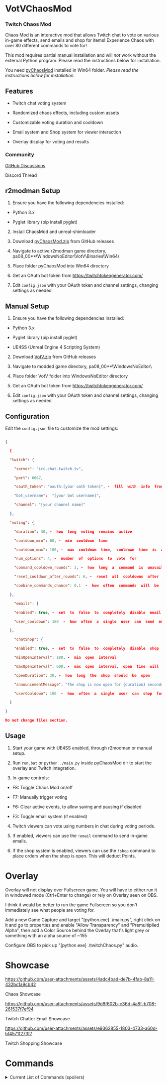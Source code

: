 
# VotVChaosMod

  

### Twitch Chaos Mod

  

Chaos Mod is an interactive mod that allows Twitch chat to vote on various in-game effects, send emails and shop for items! Experience Chaos with over 80 different commands to vote for!

  

This mod requires partial manual installation and will *not* work without the external Python program. Please read the instructions below for installation.

You need [pyChaosMod](https://github.com/modestimpala/VotVChaosMod/releases/download/1.0.0/pyChaosMod.zip) installed in Win64 folder. *Please read the instructions below for installation.*

  

## Features

  

- Twitch chat voting system

- Randomized chaos effects, including custom assets

- Customizable voting duration and cooldown

- Email system and Shop system for viewer interaction

- Overlay display for voting and results

  

### Community

  [GitHub Discussions](https://github.com/modestimpala/VotVChaosMod/discussions)
  
  Discord Thread
  

## r2modman Setup

  

1. Ensure you have the following dependencies installed:

- Python 3.x

- Pyglet library (pip install pyglet)

  

2. Install ChaosMod and unreal-shimloader

  

3. Download [pyChaosMod.zip](https://github.com/modestimpala/VotVChaosMod/releases/download/1.0.0/pyChaosMod.zip) from GitHub releases

  

4. Navigate to active r2modman game directory, pa08_00**\WindowsNoEditor\VotV\Binaries\Win64\

  

5. Place folder pyChaosMod into Win64 directory

  

6. Get an OAuth bot token from https://twitchtokengenerator.com/

  

7. Edit `config.json` with your OAuth token and channel settings, changing settings as needed

  

## Manual Setup

  

1. Ensure you have the following dependencies installed:

- Python 3.x

- Pyglet library (pip install pyglet)

- UE4SS (Unreal Engine 4 Scripting System)

  

2. Download [VotV.zip](https://github.com/modestimpala/VotVChaosMod/releases/download/1.0.0/VotV.7z) from GitHub releases

  

3. Navigate to modded game directory, pa08_00**\WindowsNoEditor\

  

4. Place folder VotV folder into WindowsNoEditor directory

  

5. Get an OAuth bot token from https://twitchtokengenerator.com/

  

6. Edit `config.json` with your OAuth token and channel settings, changing settings as needed

  

## Configuration

  

Edit the `config.json` file to customize the mod settings:

  

```json

{

  {

  "twitch": {

    "server": "irc.chat.twitch.tv",

    "port": 6667,

    "oauth_token": "oauth:[your oath token]", -  fill  with  info  from  https://twitchtokengenerator.com/

    "bot_username":  "[your bot username]",

    "channel": "[your channel name]"

  },

  "voting": {

    "duration": 30, -  how  long  voting  remains  active

    "cooldown_min": 60, -  min  cooldown  time

    "cooldown_max": 180, -  max  cooldown  time,  cooldown  time  is  a  random  time  inbetween  the  two

    "num_options": 4, -  number  of  options  to  vote  for

    "command_cooldown_rounds": 3, -  how  long  a  command  is  unavailable  after  winning

    "reset_cooldown_after_rounds": 6, -  reset  all  cooldowns  after  a  certain  #  of  rounds

    "combine_commands_chance": 0.1  -  how  often  commands  will  be  combined  with  another  command, 0.1  is  10%  chance

  },

    "emails": {

    "enabled": true, -  set  to  false  to  completely  disable  email  system

    "user_cooldown": 180  -  how  often  a  single  user  can  send  emails

  },

    "chatShop": {

    "enabled": true, -  set  to  false  to  completely  disable  shop  system

    "minOpenInterval": 180, -  min  open  interval

    "maxOpenInterval": 600, -  max  open  interval,  open  time  will  occur  randomly  between  the  two  numbers

    "openDuration": 30, -  how  long  the  shop  should  be  open

    "announcementMessage": "The shop is now open for {duration} seconds!", -  the  twitch  broadcast  chat  message  to  let  users  know  the  shop  is  open

    "userCooldown": 180  -  how  often  a  single  user  can  shop  for  items

  }

}

Do not change files section.

```

  

## Usage

  

1. Start your game with UE4SS enabled, through r2modman or manual setup.


2. Run `run.bat` or `python ./main.py` inside pyChaosMod dir to start the overlay and Twitch integration.


3. In-game controls:

- F8: Toggle Chaos Mod on/off

- F7: Manually trigger voting

- F6: Clear active events, to allow saving and pausing if disabled

- F3: Toggle email system (if enabled)

  

4. Twitch viewers can vote using numbers in chat during voting periods.

  

5. If enabled, viewers can use the `!email` command to send in-game emails.

  

6. If the shop system is enabled, viewers can use the `!shop` command to place orders when the shop is open. This will deduct Points.

  

# Overlay

  

Overlay will not display over Fullscreen game. You will have to either run it in windowed mode (Ctrl+Enter to change) or rely on Overlay seen on OBS.

  

I think it would be better to run the game Fullscreen so you don't immediately see what people are voting for.

  

Add a new Game Capture and target "[python.exe] .\main.py", right click on it and go to properties and enable "Allow Transparency" and "Premultiplied Alpha", then add a Color Source behind the Overlay that's light grey or something with an alpha source of ~155

  

Configure OBS to pick up "[python.exe] .\twitchChaos.py" audio.

  

# Showcase

  

https://github.com/user-attachments/assets/4adc4bad-de7b-4fab-8a11-432bc1a9cb42

  

Chaos Showcase

  
  

https://github.com/user-attachments/assets/9d8f602b-c36d-4a8f-b708-261537f7ef94

  

Twitch Chatter Email Showcase


https://github.com/user-attachments/assets/e9362855-1803-4733-a60d-bf4571f273f7


Twitch Shopping Showcase
  
  

# Commands

<details>

<summary>Current List of Commands (spoilers)</summary>

  





- 500cigs

- addEnergy

- badSun

- baseRave

- bigKel

- bigKerfurs

- bigLakeFish

- blackFog

- breakRandomGenerator

- breakRandomServers

- caltropsTrap

- deleteActiveSignal

- doublePoints

- drainSleep

- evilEriePlush

- explodeAllATVs

- explodePlayer

- fastTimeScale

- fishSplosion

- fixAllATVs

- fixGenerators

- forceServerMinigame

- forceSleep

- freeBattery

- freeMoney

- fullTummy

- garbageDay

- halfPoints

- hulkMode

- ignitePlayer

- immortalForTime

- insaneATVs

- jellyFishTime

- jumpscareComputer

- kerfurYeet

- killAllKerfurs

- laserSpam

- lowGravity

- lsdEffect

- madnessCombat

- maxwellBomb

- nauseaEffect

- nextbotCharborg

- nextbotGlorpFriend

- nextbotJerma

- nextbotWalter

- normalATVs

- ohFiddlesticks

- orderBanana

- orderCheese

- orderDrives

- orderPizza

- orderRadio

- orderShrimp

- orderTV

- pyramidTime

- ragdollPlayer

- randomDream

- redSky

- skyFallingEvent

- smoke500cigs

- smokeCig

- spamFlashlight

- spawnATV

- spawnFunGuy

- spawnKavotia

- spawnKerfurs

- spawnMaxwell

- spawnMeatball

- spawnMeatballFood

- spawnSonicGun

- spawnZeroGun

- starvePlayer

- superSpeed

- takePicture

- teleportRadioTower

- teleportToBaseBalcony

- teleportTopOfBase

- teleportTurbine

- tinyKel

- tinyKerfurs

- waspAttack

- wispTeleport

  
  

</details>

